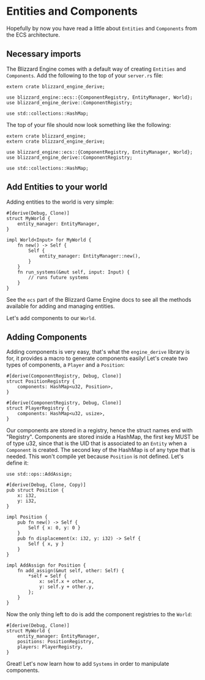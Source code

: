# Entities and Components

Hopefully by now you have read a little about `Entities` and `Components` from the ECS architecture.

## Necessary imports

The Blizzard Engine comes with a default way of creating `Entities` and `Components`. Add the following to the top of your `server.rs` file:

```
extern crate blizzard_engine_derive;

use blizzard_engine::ecs::{ComponentRegistry, EntityManager, World};
use blizzard_engine_derive::ComponentRegistry;

use std::collections::HashMap;
```

The top of your file should now look something like the following:

```
extern crate blizzard_engine;
extern crate blizzard_engine_derive;

use blizzard_engine::ecs::{ComponentRegistry, EntityManager, World};
use blizzard_engine_derive::ComponentRegistry;

use std::collections::HashMap;
```

## Add Entities to your world

Adding entities to the world is very simple:

```
#[derive(Debug, Clone)]
struct MyWorld {
    entity_manager: EntityManager,
}

impl World<Input> for MyWorld {
    fn new() -> Self {
        Self {
            entity_manager: EntityManager::new(),
        }
    }
    fn run_systems(&mut self, input: Input) {
        // runs future systems
    }
}
```

See the `ecs` part of the Blizzard Game Engine docs to see all the methods available for adding and managing entities.

Let's add components to our `World`.

## Adding Components

Adding components is very easy, that's what the `engine_derive` library is for, it provides a macro to generate components easily! Let's create two types of components, a `Player` and a `Position`:

```
#[derive(ComponentRegistry, Debug, Clone)]
struct PositionRegistry {
    components: HashMap<u32, Position>,
}

#[derive(ComponentRegistry, Debug, Clone)]
struct PlayerRegistry {
    components: HashMap<u32, usize>,
}
```

Our components are stored in a registry, hence the struct names end with "Registry". Components are stored inside a HashMap, the first key MUST be of type u32, since that is the UID that is associated to an `Entity` when a `Component` is created. The second key of the HashMap is of any type that is needed. This won't compile yet because `Position` is not defined. Let's define it:

```
use std::ops::AddAssign;

#[derive(Debug, Clone, Copy)]
pub struct Position {
    x: i32,
    y: i32,
}

impl Position {
    pub fn new() -> Self {
        Self { x: 0, y: 0 }
    }
    pub fn displacement(x: i32, y: i32) -> Self {
        Self { x, y }
    }
}

impl AddAssign for Position {
    fn add_assign(&mut self, other: Self) {
        *self = Self {
            x: self.x + other.x,
            y: self.y + other.y,
        };
    }
}
```

Now the only thing left to do is add the component registries to the `World`:

```
#[derive(Debug, Clone)]
struct MyWorld {
    entity_manager: EntityManager,
    positions: PositionRegistry,
    players: PlayerRegistry,
}
```

Great! Let's now learn how to add `Systems` in order to manipulate components.
